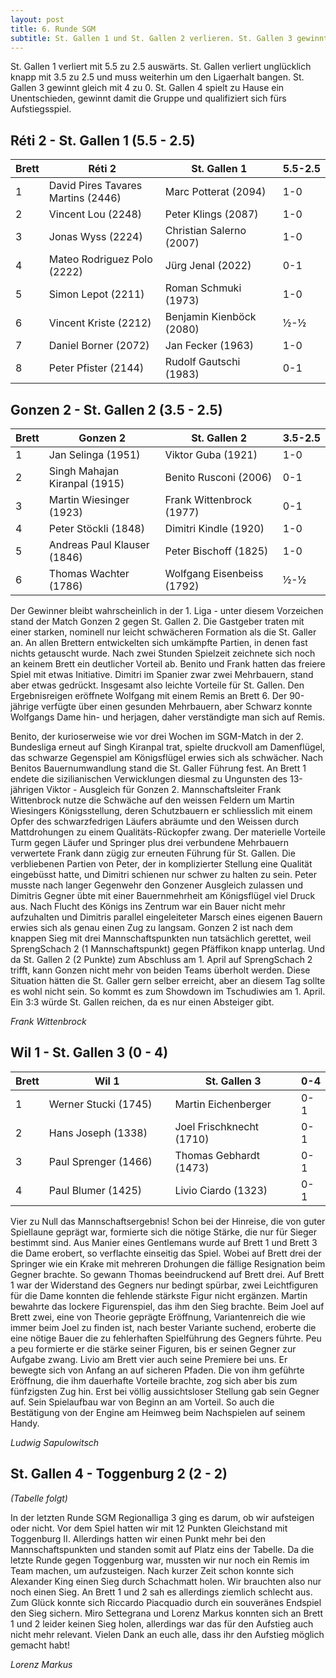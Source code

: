 ```yaml
---
layout: post
title: 6. Runde SGM
subtitle: St. Gallen 1 und St. Gallen 2 verlieren. St. Gallen 3 gewinnt zu 0. St. Gallen 4 gewinnt die Gruppe.
---
```


St. Gallen 1 verliert mit 5.5 zu 2.5 auswärts. St. Gallen verliert unglücklich knapp mit 3.5 zu 2.5 und muss weiterhin um den Ligaerhalt bangen. St. Gallen 3 gewinnt gleich mit 4 zu 0. St. Gallen 4 spielt zu Hause ein Unentschieden, gewinnt damit die Gruppe und qualifiziert sich fürs Aufstiegsspiel.

## Réti 2 - St. Gallen 1 (5.5 - 2.5)

| Brett | Réti 2                             | St. Gallen 1             | 5.5-2.5 |
| ----- | ---------------------------------- | ------------------------ | ------- |
| 1     | David Pires Tavares Martins (2446) | Marc Potterat (2094)     | 1-0     |
| 2     | Vincent Lou (2248)                 | Peter Klings (2087)      | 1-0     |
| 3     | Jonas Wyss (2224)                  | Christian Salerno (2007) | 1-0     |
| 4     | Mateo Rodriguez Polo (2222)        | Jürg Jenal (2022)        | 0-1     |
| 5     | Simon Lepot (2211)                 | Roman Schmuki (1973)     | 1-0     |
| 6     | Vincent Kriste (2212)              | Benjamin Kienböck (2080) | ½-½     |
| 7     | Daniel Borner (2072)               | Jan Fecker (1963)        | 1-0     |
| 8     | Peter Pfister (2144)               | Rudolf Gautschi (1983)   | 0-1     |

## Gonzen 2 - St. Gallen 2 (3.5 - 2.5)

| Brett | Gonzen 2                      | St. Gallen 2               | 3.5-2.5 |
| ----- | ----------------------------- | -------------------------- | ------- |
| 1     | Jan Selinga (1951)            | Viktor Guba (1921)         | 1-0     |
| 2     | Singh Mahajan Kiranpal (1915) | Benito Rusconi (2006)      | 0-1     |
| 3     | Martin Wiesinger (1923)       | Frank Wittenbrock (1977)   | 0-1     |
| 4     | Peter Stöckli (1848)          | Dimitri Kindle (1920)      | 1-0     |
| 5     | Andreas Paul Klauser (1846)   | Peter Bischoff (1825)      | 1-0     |
| 6     | Thomas Wachter (1786)         | Wolfgang Eisenbeiss (1792) | ½-½     |

Der Gewinner bleibt wahrscheinlich in der 1. Liga - unter diesem Vorzeichen stand der Match Gonzen 2 gegen St. Gallen 2. Die Gastgeber traten mit einer starken, nominell nur leicht schwächeren Formation als die St. Galler an. An allen Brettern entwickelten sich umkämpfte Partien, in denen fast nichts getauscht wurde. Nach zwei Stunden Spielzeit zeichnete sich noch an keinem Brett ein deutlicher Vorteil ab. Benito und Frank hatten das freiere Spiel mit etwas Initiative. Dimitri im Spanier zwar zwei Mehrbauern, stand aber etwas gedrückt. Insgesamt also leichte Vorteile für St. Gallen. Den Ergebnisreigen eröffnete Wolfgang mit einem Remis an Brett 6. Der 90-jährige verfügte über einen gesunden Mehrbauern, aber Schwarz konnte Wolfgangs Dame hin- und herjagen, daher verständigte man sich auf Remis.

Benito, der kurioserweise wie vor drei Wochen im SGM-Match in der 2. Bundesliga erneut auf Singh Kiranpal trat, spielte druckvoll am Damenflügel, das schwarze Gegenspiel am Königsflügel erwies sich als schwächer. Nach Benitos Bauernumwandlung stand die St. Galler Führung fest. An Brett 1 endete die sizilianischen Verwicklungen diesmal zu Ungunsten des 13-jährigen Viktor - Ausgleich für Gonzen 2. Mannschaftsleiter Frank Wittenbrock nutze die Schwäche auf den weissen Feldern um Martin Wiesingers Königsstellung, deren Schutzbauern er schliesslich mit einem Opfer des schwarzfedrigen Läufers abräumte und den Weissen durch Mattdrohungen zu einem Qualitäts-Rückopfer zwang. Der materielle Vorteile Turm gegen Läufer und Springer plus drei verbundene Mehrbauern verwertete Frank dann zügig zur erneuten Führung für St. Gallen. Die verbliebenen Partien von Peter, der in komplizierter Stellung eine Qualität eingebüsst hatte, und Dimitri schienen nur schwer zu halten zu sein. Peter musste nach langer Gegenwehr den Gonzener Ausgleich zulassen und Dimitris Gegner übte mit einer Bauernmehrheit am Königsflügel viel Druck aus. Nach Flucht des Königs ins Zentrum war ein Bauer nicht mehr aufzuhalten und Dimitris parallel eingeleiteter Marsch eines eigenen Bauern erwies sich als genau einen Zug zu langsam.
Gonzen 2 ist nach dem knappen Sieg mit drei Mannschaftspunkten nun tatsächlich gerettet, weil SprengSchach 2 (1 Mannschaftspunkt) gegen Pfäffikon knapp unterlag. Und da St. Gallen 2 (2 Punkte) zum Abschluss am 1. April auf SprengSchach 2 trifft, kann Gonzen nicht mehr von beiden Teams überholt werden. Diese Situation hätten die St. Galler gern selber erreicht, aber an diesem Tag sollte es wohl nicht sein. So kommt es zum Showdown im Tschudiwies am 1. April. Ein 3:3 würde St. Gallen reichen, da es nur einen Absteiger gibt.

_Frank Wittenbrock_

## Wil 1 - St. Gallen 3 (0 - 4)

| Brett | Wil 1                | St. Gallen 3             | 0-4 |
| ----- | -------------------- | ------------------------ | --- |
| 1     | Werner Stucki (1745) | Martin Eichenberger      | 0-1 |
| 2     | Hans Joseph (1338)   | Joel Frischknecht (1710) | 0-1 |
| 3     | Paul Sprenger (1466) | Thomas Gebhardt (1473)   | 0-1 |
| 4     | Paul Blumer (1425)   | Livio Ciardo (1323)      | 0-1 |

Vier zu Null das Mannschaftsergebnis! Schon bei der Hinreise, die von guter Spiellaune geprägt war, formierte sich die nötige Stärke, die nur für Sieger bestimmt sind. Aus Manier eines Gentlemans wurde auf Brett 1 und Brett 3 die Dame erobert, so verflachte einseitig das Spiel. Wobei auf Brett drei der Springer wie ein Krake mit mehreren Drohungen die fällige Resignation beim Gegner brachte. So gewann Thomas beeindruckend auf Brett drei. Auf Brett 1 war der Widerstand des Gegners nur bedingt spürbar, zwei Leichtfiguren für die Dame konnten die fehlende stärkste Figur nicht ergänzen. Martin bewahrte das lockere Figurenspiel, das ihm den Sieg brachte. Beim Joel auf Brett zwei, eine von Theorie geprägte Eröffnung, Variantenreich die wie immer beim Joel zu finden ist, nach bester Variante suchend, eroberte die eine nötige Bauer die zu fehlerhaften Spielführung des Gegners führte. Peu a peu formierte er die stärke seiner Figuren, bis er seinen Gegner zur Aufgabe zwang. Livio am Brett vier auch seine Premiere bei uns. Er bewegte sich von Anfang an auf sicheren Pfaden. Die von ihm geführte Eröffnung, die ihm dauerhafte Vorteile brachte, zog sich aber bis zum fünfzigsten Zug hin. Erst bei völlig aussichtsloser Stellung gab sein Gegner auf. Sein Spielaufbau war von Beginn an am Vorteil. So auch die Bestätigung von der Engine am Heimweg beim Nachspielen auf seinem Handy. 

_Ludwig Sapulowitsch_

## St. Gallen 4 - Toggenburg 2 (2 - 2)

_(Tabelle folgt)_

In der letzten Runde SGM Regionalliga 3 ging es darum, ob wir aufsteigen oder nicht. Vor dem Spiel hatten wir mit 12 Punkten Gleichstand mit Toggenburg II. Allerdings hatten wir einen Punkt mehr bei den Mannschaftspunkten und standen somit auf Platz eins der Tabelle. Da die letzte Runde gegen Toggenburg war, mussten wir nur noch ein Remis im Team machen, um aufzusteigen. Nach kurzer Zeit schon konnte sich Alexander King einen Sieg durch Schachmatt holen. Wir brauchten also nur noch einen Sieg. An Brett 1 und 2 sah es allerdings ziemlich schlecht aus. Zum Glück konnte sich Riccardo Piacquadio durch ein souveränes Endspiel den Sieg sichern. Miro Settegrana und Lorenz Markus konnten sich an Brett 1 und 2 leider keinen Sieg holen, allerdings war das für den Aufstieg auch nicht mehr relevant. Vielen Dank an euch alle, dass ihr den Aufstieg möglich gemacht habt!

_Lorenz Markus_

<style>
table th:nth-of-type(2) {
    width: 40%;
}
table th:nth-of-type(3) {
    width: 40%;
}
table th {
    white-space: nowrap;
}
</style>
